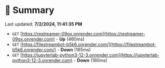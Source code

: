 # 📖 Summary
Last updated: **7/2/2024, 11:41:35 PM**

- `GET` [https://restreamer-09gx.onrender.com](https://restreamer-09gx.onrender.com) - **Up** (460ms)
- `GET` [https://filestreambot-b5k6.onrender.com/](https://filestreambot-b5k6.onrender.com/) - **Down** (165ms)
- `GET` [https://jupyterlab-python3-12-3.onrender.com](https://jupyterlab-python3-12-3.onrender.com) - **Down** (180ms)
